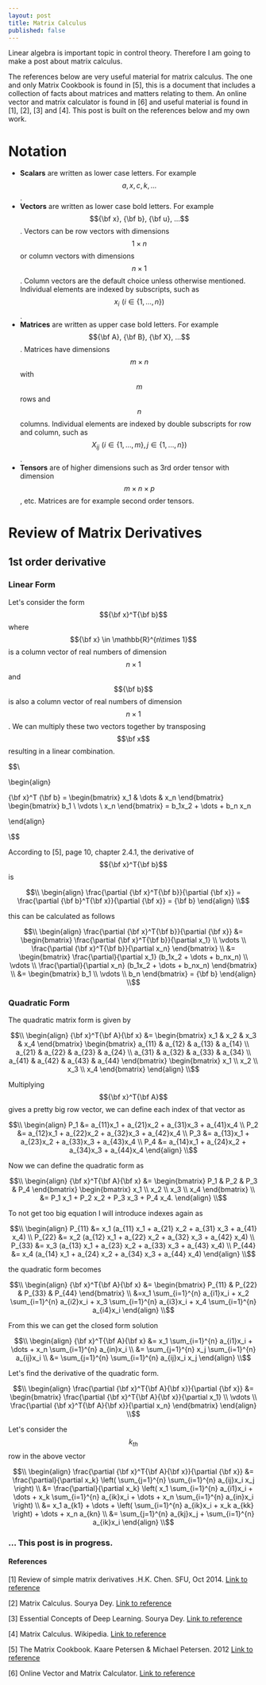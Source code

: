 ```yaml
---
layout: post
title: Matrix Calculus
published: false
---
```


Linear algebra is important topic in control theory. Therefore I am going to make a post about matrix calculus.

The references below are very useful material for matrix calculus. The one and only Matrix Cookbook is found in [5], this is a document that includes a collection of facts about matrices and matters relating to them. An online vector and matrix calculator is found in [6] and useful material is found in [1], [2], [3] and [4]. This post is built on the references below and my own work.

# Notation

* **Scalars** are written as lower case letters. For example $$a,x,c,k,...$$.
* **Vectors** are written as lower case bold letters. For example $${\bf x}, {\bf b}, {\bf u}, ...$$. Vectors can be row vectors with dimensions $$1\times n$$ or column vectors with dimensions $$n \times 1$$. Column vectors are the default choice unless otherwise mentioned. Individual elements are indexed by subscripts, such as $$x_i \, \, (i \in \{1,\dots,n\})$$.
* **Matrices** are written as upper case bold letters. For example $${\bf A}, {\bf B}, {\bf X}, ...$$. Matrices have dimensions $$m \times n$$ with $$m$$ rows and $$n$$ columns. Individual elements are indexed by double subscripts for row and column, such as $$X_{ij} \, \, (i \in \{1, \dots ,m\}, \, j \in \{1,\dots,n\})$$.
* **Tensors** are of higher dimensions such as 3rd order tensor with dimension $$m \times n \times p$$, etc. Matrices are for example second order tensors. 

# Review of Matrix Derivatives

## 1st order derivative

### Linear Form

Let's consider the form $${\bf x}^T{\bf b}$$ where $${\bf x} \in \mathbb{R}^{n\times 1}$$ is a column vector of real numbers of dimension $$n \times 1$$ and $${\bf b}$$ is also a column vector of real numbers of dimension $$n \times 1$$. We can multiply these two vectors together by transposing $$\bf x$$ resulting in a linear combination.

$$\\

\begin{align}

{\bf x}^T {\bf b} = \begin{bmatrix} x_1 & \dots & x_n \end{bmatrix} \begin{bmatrix} b_1 \\ \vdots \\ x_n \end{bmatrix} = b_1x_2 + \dots + b_n x_n

\end{align}

\\$$

According to [5], page 10, chapter 2.4.1, the derivative of $${\bf x}^T{\bf b}$$ is 

$$\\
\begin{align}
\frac{\partial {\bf x}^T{\bf b}}{\partial {\bf x}} = \frac{\partial {\bf b}^T{\bf x}}{\partial {\bf x}} = {\bf b}
\end{align}
\\$$

this can be calculated as follows

$$\\
\begin{align}
\frac{\partial {\bf x}^T{\bf b}}{\partial {\bf x}} &= \begin{bmatrix} \frac{\partial {\bf x}^T{\bf b}}{\partial x_1} \\ \vdots \\ \frac{\partial {\bf x}^T{\bf b}}{\partial x_n} \end{bmatrix} \\
&= \begin{bmatrix} \frac{\partial}{\partial x_1} (b_1x_2 + \dots + b_nx_n) \\ \vdots \\ \frac{\partial}{\partial x_n} (b_1x_2 + \dots + b_nx_n) \end{bmatrix} \\
&= \begin{bmatrix} b_1 \\ \vdots \\ b_n \end{bmatrix} = {\bf b}
\end{align}
\\$$

### Quadratic Form

The quadratic matrix form is given by

$$\\
\begin{align}
{\bf x}^T{\bf A}{\bf x} &= \begin{bmatrix} x_1 & x_2 & x_3 & x_4 \end{bmatrix} \begin{bmatrix} a_{11} & a_{12} & a_{13} & a_{14} \\
a_{21} & a_{22} & a_{23} & a_{24} \\
a_{31} & a_{32} & a_{33} & a_{34} \\
a_{41} & a_{42} & a_{43} & a_{44} 
\end{bmatrix}
\begin{bmatrix} x_1 \\ x_2 \\ x_3 \\ x_4 \end{bmatrix} 
\end{align}
\\$$

Multiplying $${\bf x}^T{\bf A}$$ gives a pretty big row vector, we can define each index of that vector as

$$\\
\begin{align}
P_1 &= a_{11}x_1 + a_{21}x_2 + a_{31}x_3 + a_{41}x_4 \\
P_2 &= a_{12}x_1 + a_{22}x_2 + a_{32}x_3 + a_{42}x_4 \\
P_3 &= a_{13}x_1 + a_{23}x_2 + a_{33}x_3 + a_{43}x_4 \\
P_4 &= a_{14}x_1 + a_{24}x_2 + a_{34}x_3 + a_{44}x_4 
\end{align}
\\$$

Now we can define the quadratic form as

$$\\
\begin{align}
{\bf x}^T{\bf A}{\bf x} &= \begin{bmatrix} P_1 & P_2 & P_3 & P_4 \end{bmatrix} 
\begin{bmatrix} x_1 \\ x_2 \\ x_3 \\ x_4 \end{bmatrix} \\
&= P_1 x_1 + P_2 x_2 + P_3 x_3 + P_4 x_4.
\end{align}
\\$$

To not get too big equation I will introduce indexes again as

$$\\
\begin{align}
P_{11} &= x_1 (a_{11} x_1 + a_{21} x_2 + a_{31} x_3 + a_{41} x_4) \\
P_{22} &= x_2 (a_{12} x_1 + a_{22} x_2 + a_{32} x_3 + a_{42} x_4) \\
P_{33} &= x_3 (a_{13} x_1 + a_{23} x_2 + a_{33} x_3 + a_{43} x_4) \\
P_{44} &= x_4 (a_{14} x_1 + a_{24} x_2 + a_{34} x_3 + a_{44} x_4) 
\end{align}
\\$$

the quadratic form becomes

$$\\
\begin{align}
 {\bf x}^T{\bf A}{\bf x} &= \begin{bmatrix} P_{11} & P_{22} & P_{33} & P_{44} \end{bmatrix} \\
&=x_1 \sum_{i=1}^{n} a_{i1}x_i + x_2 \sum_{i=1}^{n} a_{i2}x_i + x_3 \sum_{i=1}^{n} a_{i3}x_i + x_4 \sum_{i=1}^{n} a_{i4}x_i 
\end{align}
\\$$

From this we can get the closed form solution

$$\\
\begin{align}
 {\bf x}^T{\bf A}{\bf x} &= x_1 \sum_{i=1}^{n} a_{i1}x_i + \dots + x_n \sum_{i=1}^{n} a_{in}x_i \\
 &= \sum_{j=1}^{n} x_j \sum_{i=1}^{n} a_{ij}x_i \\
 &= \sum_{j=1}^{n} \sum_{i=1}^{n} a_{ij}x_i x_j
\end{align}
\\$$

Let's find the derivative of the quadratic form. 

$$\\
\begin{align}
\frac{\partial {\bf x}^T{\bf A}{\bf x}}{\partial {\bf x}}  &= \begin{bmatrix} \frac{\partial {\bf x}^T{\bf A}{\bf x}}{\partial x_1} \\ \vdots \\ \frac{\partial {\bf x}^T{\bf A}{\bf x}}{\partial x_n} \end{bmatrix}
\end{align}
\\$$

Let's consider the $$k_{th}$$ row in the above vector

$$\\
\begin{align}
\frac{\partial {\bf x}^T{\bf A}{\bf x}}{\partial {\bf x}}  &= \frac{\partial}{\partial x_k} \left( \sum_{j=1}^{n} \sum_{i=1}^{n} a_{ij}x_i x_j \right) \\
&= \frac{\partial}{\partial x_k} \left( x_1 \sum_{i=1}^{n} a_{i1}x_i + \dots + x_k \sum_{i=1}^{n} a_{ik}x_i + \dots + x_n \sum_{i=1}^{n} a_{in}x_i \right) \\
&= x_1 a_{k1} + \dots + \left( \sum_{i=1}^{n} a_{ik}x_i + x_k a_{kk} \right) + \dots + x_n a_{kn} \\
&= \sum_{j=1}^{n} a_{kj}x_j + \sum_{i=1}^{n} a_{ik}x_i
\end{align}
\\$$


### ... This post is in progress.

#### References

[1] Review of simple matrix derivatives .H.K. Chen. SFU, Oct 2014. [Link to reference](https://www.sfu.ca/%7Ehaiyunc/notes/matrix_calculus.pdf)

[2] Matrix Calculus. Sourya Dey. [Link to reference](https://souryadey.github.io/teaching/material/Matrix_Calculus.pdf)

[3] Essential Concepts of Deep Learning. Sourya Dey. [Link to reference](https://www.overleaf.com/project/5afb2d49f2e25c77af32340f)

[4] Matrix Calculus. Wikipedia. [Link to reference](https://en.wikipedia.org/wiki/Matrix_calculus)

[5] The Matrix Cookbook. Kaare Petersen & Michael Petersen. 2012 [Link to reference](https://www.math.uwaterloo.ca/~hwolkowi/matrixcookbook.pdf)

[6] Online Vector and Matrix Calculator. [Link to reference](https://www.matrixcalculus.org/)
